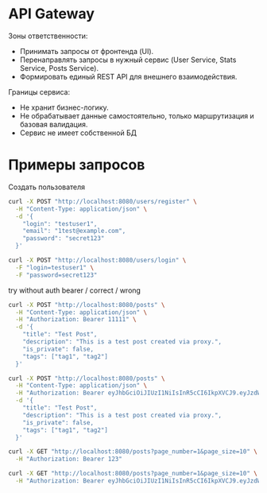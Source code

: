 # API Gateway

Зоны ответственности:
- Принимать запросы от фронтенда (UI).
- Перенаправлять запросы в нужный сервис (User Service, Stats Service, Posts Service).
- Формировать единый REST API для внешнего взаимодействия.

Границы сервиса:
- Не хранит бизнес-логику.
- Не обрабатывает данные самостоятельно, только маршрутизация и базовая валидация.
- Сервис не имеет собственной БД

# Примеры запросов

Создать пользователя

```bash
curl -X POST "http://localhost:8080/users/register" \
  -H "Content-Type: application/json" \
  -d '{
    "login": "testuser1",
    "email": "1test@example.com",
    "password": "secret123"
  }'
```

```bash
curl -X POST "http://localhost:8080/users/login" \
  -F "login=testuser1" \
  -F "password=secret123"
```

<!-- eyJhbGciOiJIUzI1NiIsInR5cCI6IkpXVCJ9.eyJzdWIiOiJ0ZXN0dXNlcjEiLCJleHAiOjE3NDM3ODg3NjZ9.d6dIKv0Ybrhn2SqxTiZ2SxuTqVe3DcQ8ccrxidKT-sc -->

try without auth bearer / correct / wrong

```bash
curl -X POST "http://localhost:8080/posts" \
  -H "Content-Type: application/json" \
  -H "Authorization: Bearer 11111" \
  -d '{
    "title": "Test Post",
    "description": "This is a test post created via proxy.",
    "is_private": false,
    "tags": ["tag1", "tag2"]
  }'
```

```bash
curl -X POST "http://localhost:8080/posts" \
  -H "Content-Type: application/json" \
  -H "Authorization: Bearer eyJhbGciOiJIUzI1NiIsInR5cCI6IkpXVCJ9.eyJzdWIiOiJ0ZXN0dXNlcjEiLCJ1c2VyX2lkIjoxLCJleHAiOjE3NDM3ODk1MzB9.yJJ7xYhfKJxJuWYamA8XnWxGC28TSg9D62ULoFLV7ks" \
  -d '{
    "title": "Test Post",
    "description": "This is a test post created via proxy.",
    "is_private": false,
    "tags": ["tag1", "tag2"]
  }'
```

```bash
curl -X GET "http://localhost:8080/posts?page_number=1&page_size=10" \
  -H "Authorization: Bearer 123"
```

```bash
curl -X GET "http://localhost:8080/posts?page_number=1&page_size=10" \
  -H "Authorization: Bearer eyJhbGciOiJIUzI1NiIsInR5cCI6IkpXVCJ9.eyJzdWIiOiJ0ZXN0dXNlcjEiLCJ1c2VyX2lkIjoxLCJleHAiOjE3NDM3ODk1MzB9.yJJ7xYhfKJxJuWYamA8XnWxGC28TSg9D62ULoFLV7ks"
```
